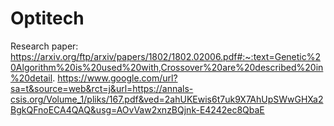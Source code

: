 # Optitech
Research paper:
https://arxiv.org/ftp/arxiv/papers/1802/1802.02006.pdf#:~:text=Genetic%20Algorithm%20is%20used%20with,Crossover%20are%20described%20in%20detail.
https://www.google.com/url?sa=t&source=web&rct=j&url=https://annals-csis.org/Volume_1/pliks/167.pdf&ved=2ahUKEwis6t7uk9X7AhUpSWwGHXa2BgkQFnoECA4QAQ&usg=AOvVaw2xnzBQjnk-E4242ec8QbaE
